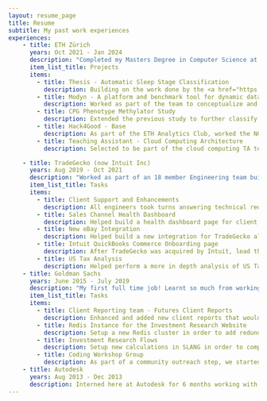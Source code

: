 ```yaml
---
layout: resume_page
title: Resume
subtitle: My past work experiences
experiences:
    - title: ETH Zürich
      years: Oct 2021 - Jan 2024
      description: "Completed my Masters Degree in Computer Science at ETH Zürich (5.4/6 CGPA), with a major in Machine Intelligence and a Minor in Data Management Systems. Though it was my first foray into Atrificial Intelligence, I've been constantly learning more about this field by studying different courses and working on various projects hands on. Equally interesting I've studied different systems for the management of data from cloud based systems to large scalable storage and processing systems like hadoop and spark."
      item_list_title: Projects
      items:
        - title: Thesis - Automatic Sleep Stage Classification
          description: Building on the work done by the <a href="https://ise.ethz.ch/">ISE Lab</a> in 2019 called <a href="https://www.research-collection.ethz.ch/handle/20.500.11850/342836">Spindle</a>, I worked on improving the performance (accuracy and mean F1) of the model by experimenting with different State of the Art vision models such as Vision Transformers, data augmentation techniques and sequential processing layers.
        - title: Modyn - A platform and benchmark tool for dynamic datasets
          description: Worked as part of the team to conceptualize and start building <a href="https://dl.acm.org/doi/abs/10.1145/3578356.3592585"> Modyn </a>, a platform and benchmark tool aimed specifically to handle the problem of retraining models during continual learning. 
        - title: CPG Phenotype Methylator Study
          description: Extended the previous study to further classify Cancers according to the CIMP subtype. This was done by applying the existing methodology on new datasets, as well as extension of the analysis to find further genetic pathways of interest.
        - title: Hack4Good - Base
          description: As part of the ETH Analytics Club, worked the NGO <a href="https://energy-base.org/">BASE</a> to analyze data generated from their app and provide reports that could be used by the NGO to monitor the performance. Additionally worked with them for a month to create a service to help provide this data directly to the application via REST Apis.
        - title: Teaching Assistant - Cloud Computing Architecture
          description: Selected to be part of the cloud computing TA team in order to help conduct exercise sessions, help redesign and manage the practical project as well as answer any student queries either in the sessions or on the online forum.

    - title: TradeGecko (now Intuit Inc)
      years: Aug 2019 - Oct 2021
      description: "Worked as part of an 18 member Engineering team building a SaaS Inventory management system for eCommerce. I worked mainly as part of the integrations team, enhancing the connections of TradeGecko to different eCommerce systems like Shopify, Amazon, QuickBooks, etc. Picked up Ruby on Rails and EmberJS from scratch."
      item_list_title: Tasks
      items:
        - title: Client Support and Enhancements
          description: All engineers took turns answering technical requests and bugs raised by clients. Involved looking through code and logs, working with different teams, fixing issues (short and long term) as well as replying / working with clients to handle the issue.
        - title: Sales Channel Health Dashboard
          description: Helped build a health dashboard page for client sales integrations to provide clients with information relating to the health of their integration along with action items they can take to improve the health and avoid future complications.
        - title: New eBay Integration
          description: Helped build a new integration for TradeGecko allowing clients to connect their eBay stores. We worked directly with eBay APIs as well as built an <a href="https://github.com/tradegecko/ebay_api">Open Source gem</a> to help others connect to eBay.
        - title: Intuit QuickBooks Commerce Onboarding page
          description: After TradeGecko was acquired by Intuit, lead the work to redesign and update the Onboarding page to work for new clients coming directly from QuickBooks.
        - title: US Tax Analysis
          description: Helped perform a more in depth analysis of US Tax calculations and their flows from Shopify into TradeGecko and into QuickBooks.
    - title: Goldman Sachs
      years: June 2015 - July 2019
      description: "My first full time job! Learnt so much from working with Linux, deploying large scale applications, working on support and debugging issues in real time to setting up SpringBoot servers with REST endpoints, learning a new propietary language SLANG and setting up a new Redis Cache instance."
      item_list_title: Tasks
      items:
        - title: Client Reporting team - Futures Client Reports
          description: Enhanced and added new client reports that would be sent out to clients daily. Edited SQL Stored Procedures as well as XML templates to correctly populate reports. Additionally helped build support tools to allow non technical teams to update and manage client reports on their own.
        - title: Redis Instance for the Investment Research Website
          description: Setup a new Redis cluster in order to add redundancy and improve performance of the GS Investment Research website.
        - title: Investment Research Flows
          description: Setup new calculations in SLANG in order to compute additional metrics based on Analyst inputs, and also helped build the flow to ensure their timely update on the Investment Research Website.
        - title: Coding Workshop Group
          description: As part of a community outreach step, we started an initiative in the Singapore office to organize simple coding workshops for secondary school kids using Raspberry Pis. The aim, to help encourage the next generation of coders, and also to encourage more females to be interested in coding.
    - title: Autodesk
      years: Aug 2013 - Dec 2013
      description: Interned here at Autodesk for 6 months working with the Dynamo team helping build out the products. Mainly worked on helping implement the 'Code Block' node - a block that could run basic code and return an output. In addition to the working, also added enhancements to highlight syntax errors thrown by the Dynamo compiler directly on the node.
---
```

